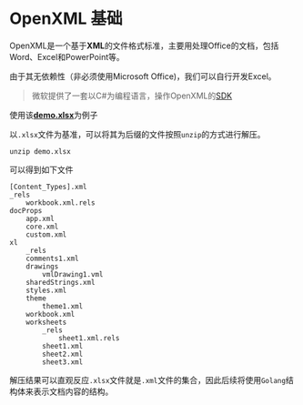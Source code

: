# OpenXML 基础

OpenXML是一个基于**XML**的文件格式标准，主要用处理Office的文档，包括Word、Excel和PowerPoint等。

由于其无依赖性（非必须使用Microsoft Office)，我们可以自行开发Excel。

> 微软提供了一套以C#为编程语言，操作OpenXML的[SDK](https://learn.microsoft.com/en-us/office/open-xml/open-xml-sdk)

使用该[**demo.xlsx**](https://fs.hujye.com/demos/demo.xlsx)为例子

以`.xlsx`文件为基准，可以将其为后缀的文件按照`unzip`的方式进行解压。

```shell
unzip demo.xlsx
```

可以得到如下文件

```shell
[Content_Types].xml
_rels
	workbook.xml.rels
docProps
	app.xml
	core.xml
	custom.xml
xl
	_rels
	comments1.xml
	drawings
		vmlDrawing1.vml
	sharedStrings.xml
	styles.xml
	theme
		theme1.xml
	workbook.xml
	worksheets
		_rels
			sheet1.xml.rels
		sheet1.xml
		sheet2.xml
		sheet3.xml
```

解压结果可以直观反应`.xlsx`文件就是`.xml`文件的集合，因此后续将使用`Golang`结构体来表示文档内容的结构。
